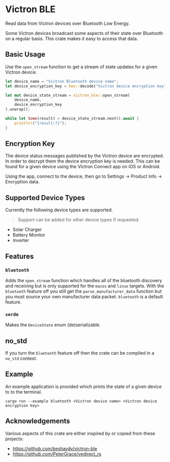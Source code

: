 # Victron BLE

Read data from Victron devices over Bluetooth Low Energy.

Some Victron devices broadcast some aspects of their state over Bluetooth on a regular basis. This crate makes it easy to access that data.

## Basic Usage

Use the `open_stream` function to get a stream of state updates for a given
Victron device:

```rust
let device_name = "Victron Bluetooth device name";
let device_encryption_key = hex::decode("Victron device encryption key").unwrap();

let mut device_state_stream = victron_ble::open_stream(
    device_name, 
    device_encryption_key
).unwrap();

while let Some(result) = device_state_stream.next().await {
    println!("{result:?}");
}
```

## Encryption Key

The device status messages published by the Victron device are encrypted. In order
to decrypt them the device encryption key is needed. This can be found for a given
device using the Victron Connect app on iOS or Android.

Using the app, connect to the device, then go to Settings -> Product Info -> Encryption data.

## Supported Device Types

Currently the following device types are supported.

> Support can be added for other device types if requested.

- Solar Charger
- Battery Monitor
- Inverter

## Features

### `bluetooth`

Adds the `open_stream` function which handles all of the bluetooth discovery and receiving but is only supported for the `macos` and `linux` targets. With the `bluetooth` feature off you still get the `parse_manufacturer_data` function but you must source your own manufacturer data packet. `bluetooth` is a default feature.

### `serde`

Makes the `DeviceState` enum (de)serializable.

## no_std

If you turn the `bluetooth` feature off then the crate can be compiled in a `no_std` context.

## Example

An example application is provided which prints the state of a given device to to the terminal.

```
cargo run --example bluetooth <Victron device name> <Victron device encryption key>
```

## Acknowledgements

Various aspects of this crate are either inspired by or copied from these
projects:

- <https://github.com/keshavdv/victron-ble>
- <https://github.com/PeterGrace/vedirect_rs>



